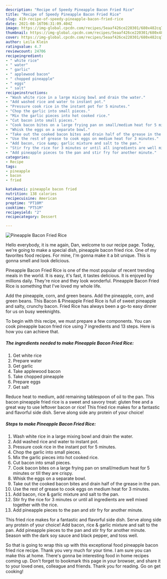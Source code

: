 ```yaml
---
description: "Recipe of Speedy Pineapple Bacon Fried Rice"
title: "Recipe of Speedy Pineapple Bacon Fried Rice"
slug: 419-recipe-of-speedy-pineapple-bacon-fried-rice
date: 2021-08-16T06:31:09.404Z
image: https://img-global.cpcdn.com/recipes/5eaaf426ce220301/680x482cq70/pineapple-bacon-fried-rice-recipe-main-photo.jpg
thumbnail: https://img-global.cpcdn.com/recipes/5eaaf426ce220301/680x482cq70/pineapple-bacon-fried-rice-recipe-main-photo.jpg
cover: https://img-global.cpcdn.com/recipes/5eaaf426ce220301/680x482cq70/pineapple-bacon-fried-rice-recipe-main-photo.jpg
author: Leila Klein
ratingvalue: 4.7
reviewcount: 24706
recipeingredient:
- " white rice"
- " water"
- " garlic"
- " applewood bacon"
- " chopped pineapple"
- " eggs"
- " salt"
recipeinstructions:
- "Wash white rice in a large mixing bowl and drain the water."
- "Add washed rice and water to instant pot."
- "Pressure cook rice in the instant pot for 5 minutes."
- "Chop the garlic into small pieces."
- "Mix the garlic pieces into hot cooked rice."
- "Cut bacon into small pieces."
- "Cook bacon bites on a large frying pan on small/medium heat for 5 minutes or till they are crispy."
- "Whisk the eggs on a separate bowl."
- "Take out the cooked bacon bites and drain half of the grease in the pan."
- "Use the rest of grease to cook eggs on medium heat for 3 minutes."
- "Add bacon, rice &amp; garlic mixture and salt to the pan."
- "Stir fry the rice for 3 minutes or until all ingredients are well mixed together with the rice."
- "Add pineapple pieces to the pan and stir fry for another minute."
categories:
- Recipe
tags:
- pineapple
- bacon
- fried

katakunci: pineapple bacon fried 
nutrition: 138 calories
recipecuisine: American
preptime: "PT10M"
cooktime: "PT51M"
recipeyield: "2"
recipecategory: Dessert

---
```



![Pineapple Bacon Fried Rice](https://img-global.cpcdn.com/recipes/5eaaf426ce220301/680x482cq70/pineapple-bacon-fried-rice-recipe-main-photo.jpg)

Hello everybody, it is me again, Dan, welcome to our recipe page. Today, we're going to make a special dish, pineapple bacon fried rice. One of my favorites food recipes. For mine, I'm gonna make it a bit unique. This is gonna smell and look delicious.

Pineapple Bacon Fried Rice is one of the most popular of recent trending meals in the world. It is easy, it's fast, it tastes delicious. It is enjoyed by millions daily. They're nice and they look wonderful. Pineapple Bacon Fried Rice is something that I've loved my whole life.

Add the pineapple, corn, and green beans. Add the pineapple, corn, and green beans. This Bacon &amp; Pineapple Fried Rice is full of sweet pineapple and salty, crunchy bacon. Fried Rice has always been a go-to easy dinner for us on busy weeknights.


To begin with this recipe, we must prepare a few components. You can cook pineapple bacon fried rice using 7 ingredients and 13 steps. Here is how you can achieve that.

<!--inarticleads1-->

##### The ingredients needed to make Pineapple Bacon Fried Rice:

1. Get  white rice
1. Prepare  water
1. Get  garlic
1. Take  applewood bacon
1. Take  chopped pineapple
1. Prepare  eggs
1. Get  salt


Reduce heat to medium, add remaining tablespoon of oil to the pan. This bacon pineapple fried rice is a sweet and savory treat: gluten free and a great way to use leftover bacon or rice! This fried rice makes for a fantastic and flavorful side dish. Serve along side any protein of your choice! 

<!--inarticleads2-->

##### Steps to make Pineapple Bacon Fried Rice:

1. Wash white rice in a large mixing bowl and drain the water.
1. Add washed rice and water to instant pot.
1. Pressure cook rice in the instant pot for 5 minutes.
1. Chop the garlic into small pieces.
1. Mix the garlic pieces into hot cooked rice.
1. Cut bacon into small pieces.
1. Cook bacon bites on a large frying pan on small/medium heat for 5 minutes or till they are crispy.
1. Whisk the eggs on a separate bowl.
1. Take out the cooked bacon bites and drain half of the grease in the pan.
1. Use the rest of grease to cook eggs on medium heat for 3 minutes.
1. Add bacon, rice &amp; garlic mixture and salt to the pan.
1. Stir fry the rice for 3 minutes or until all ingredients are well mixed together with the rice.
1. Add pineapple pieces to the pan and stir fry for another minute.


This fried rice makes for a fantastic and flavorful side dish. Serve along side any protein of your choice! Add bacon, rice &amp; garlic mixture and salt to the pan. Add pineapple pieces to the pan and stir fry for another minute. Season with the dark soy sauce and black pepper, and toss well. 

So that is going to wrap this up with this exceptional food pineapple bacon fried rice recipe. Thank you very much for your time. I am sure you can make this at home. There's gonna be interesting food in home recipes coming up. Don't forget to bookmark this page in your browser, and share it to your loved ones, colleague and friends. Thank you for reading. Go on get cooking!
